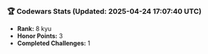 ### 🏆 Codewars Stats (Updated: 2025-04-24 17:07:40 UTC)

- **Rank:** 8 kyu
- **Honor Points:** 3
- **Completed Challenges:** 1
